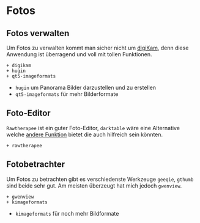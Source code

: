 # Fotos

## Fotos verwalten

Um Fotos zu verwalten kommt man sicher nicht um [digiKam](https://wiki.archlinux.org/index.php/Digikam), denn diese Anwendung ist überragend und voll mit tollen Funktionen.

    + digikam
    + hugin
    + qt5-imageformats


* `hugin` um Panorama Bilder darzustellen und zu erstellen
* `qt5-imageformats` für mehr Bilderformate

## Foto-Editor

`Rawtherapee` ist ein guter Foto-Editor, `darktable` wäre eine Alternative welche [andere Funktion](https://discuss.pixls.us/t/rawtherapee-vs-darktable/8701) bietet die auch hilfreich sein könnten.

    + rawtherapee


## Fotobetrachter

Um Fotos zu betrachten gibt es verschiedenste Werkzeuge `geeqie`, `gthumb` sind beide sehr gut. Am meisten überzeugt hat mich jedoch `gwenview`.

    + gwenview
    + kimageformats

* `kimageformats` für noch mehr Bildformate

<!--

Optional: 

    - telegram-desktop  # zum Teilen über Telegram
    - bluedevil         # zum teilen über bluetooth
    - kamera            # import von gphoto2 comaeras
    - kipi-plugins      # export zu online services

-->
